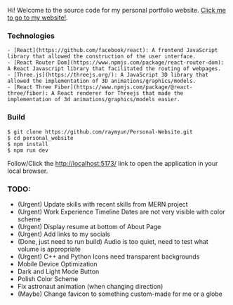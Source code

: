 Hi! Welcome to the source code for my personal portfolio website.
[Click me to go to my website!](https://yangraymond.com/).

### Technologies

```
- [React](https://github.com/facebook/react): A frontend JavaScript library that allowed the construction of the user interface.
- [React Router Dom](https://www.npmjs.com/package/react-router-dom): A React Javascript library that facilitated the routing of webpages.
- [Three.js](https://threejs.org/): A JavaScript 3D library that allowed the implementation of 3D animations/graphics/models.
- [React Three Fiber](https://www.npmjs.com/package/@react-three/fiber): A React renderer for Threejs that made the implementation of 3d animations/graphics/models easier.
```

### Build

```
$ git clone https://github.com/raymyun/Personal-Website.git
$ cd personal_website
$ npm install
$ npm run dev
```

Follow/Click the [http://localhost:5173/](http://localhost:5173/) link to open the application in your local browser.


### TODO:
- (Urgent) Update skills with recent skills from MERN project
- (Urgent) Work Experience Timeline Dates are not very visible with color scheme
- (Urgent) Display resume at bottom of About Page
- (Urgent) Add links to my socials
- (Done, just need to run build) Audio is too quiet, need to test what volume is appropriate
- (Urgent) C++ and Python Icons need transparent backgrounds
- Mobile Device Optimization
- Dark and Light Mode Button
- Polish Color Scheme
- Fix astronaut animation (when changing direction)
- (Maybe) Change favicon to something custom-made for me or a globe
